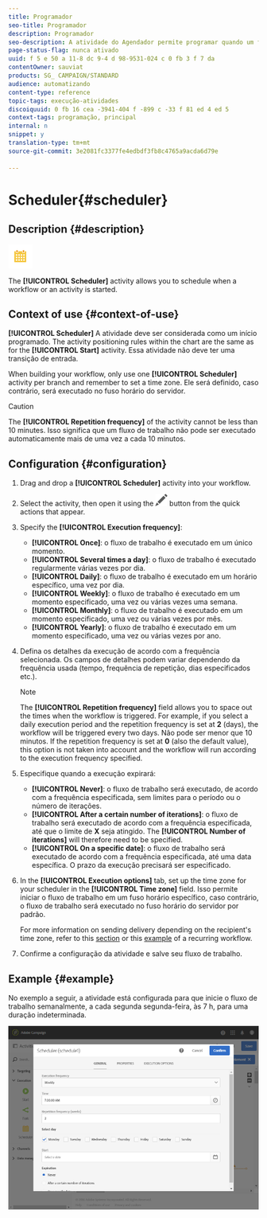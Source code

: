 ```yaml
---
title: Programador
seo-title: Programador
description: Programador
seo-description: A atividade do Agendador permite programar quando um fluxo de trabalho ou uma atividade é iniciada.
page-status-flag: nunca ativado
uuid: f 5 e 50 a 11-8 dc 9-4 d 98-9531-024 c 0 fb 3 f 7 da
contentOwner: sauviat
products: SG_ CAMPAIGN/STANDARD
audience: automatizando
content-type: reference
topic-tags: execução-atividades
discoiquuid: 0 fb 16 cea -3941-404 f -899 c -33 f 81 ed 4 ed 5
context-tags: programação, principal
internal: n
snippet: y
translation-type: tm+mt
source-git-commit: 3e2081fc3377fe4edbdf3fb8c4765a9acda6d79e

---
```



# Scheduler{#scheduler}

## Description {#description}

![](assets/scheduler.png)

The **[!UICONTROL Scheduler]** activity allows you to schedule when a workflow or an activity is started.

## Context of use {#context-of-use}

**[!UICONTROL Scheduler]** A atividade deve ser considerada como um início programado. The activity positioning rules within the chart are the same as for the **[!UICONTROL Start]** activity. Essa atividade não deve ter uma transição de entrada.

When building your workflow, only use one **[!UICONTROL Scheduler]** activity per branch and remember to set a time zone. Ele será definido, caso contrário, será executado no fuso horário do servidor.

>[!CAUTION]
>
>The **[!UICONTROL Repetition frequency]** of the activity cannot be less than 10 minutes. Isso significa que um fluxo de trabalho não pode ser executado automaticamente mais de uma vez a cada 10 minutos.

## Configuration {#configuration}

1. Drag and drop a **[!UICONTROL Scheduler]** activity into your workflow.
1. Select the activity, then open it using the ![](assets/edit_darkgrey-24px.png) button from the quick actions that appear.
1. Specify the **[!UICONTROL Execution frequency]**:

   * **[!UICONTROL Once]**: o fluxo de trabalho é executado em um único momento.
   * **[!UICONTROL Several times a day]**: o fluxo de trabalho é executado regularmente várias vezes por dia.
   * **[!UICONTROL Daily]**: o fluxo de trabalho é executado em um horário específico, uma vez por dia.
   * **[!UICONTROL Weekly]**: o fluxo de trabalho é executado em um momento especificado, uma vez ou várias vezes uma semana.
   * **[!UICONTROL Monthly]**: o fluxo de trabalho é executado em um momento especificado, uma vez ou várias vezes por mês.
   * **[!UICONTROL Yearly]**: o fluxo de trabalho é executado em um momento especificado, uma vez ou várias vezes por ano.

1. Defina os detalhes da execução de acordo com a frequência selecionada. Os campos de detalhes podem variar dependendo da frequência usada (tempo, frequência de repetição, dias especificados etc.).

   >[!NOTE]
   >
   >The **[!UICONTROL Repetition frequency]** field allows you to space out the times when the workflow is triggered. For example, if you select a daily execution period and the repetition frequency is set at **2** (days), the workflow will be triggered every two days. Não pode ser menor que 10 minutos. If the repetition frequency is set at **0** (also the default value), this option is not taken into account and the workflow will run according to the execution frequency specified.

1. Especifique quando a execução expirará:

   * **[!UICONTROL Never]**: o fluxo de trabalho será executado, de acordo com a frequência especificada, sem limites para o período ou o número de iterações.
   * **[!UICONTROL After a certain number of iterations]**: o fluxo de trabalho será executado de acordo com a frequência especificada, até que o limite de **X** seja atingido. The **[!UICONTROL Number of iterations]** will therefore need to be specified.
   * **[!UICONTROL On a specific date]**: o fluxo de trabalho será executado de acordo com a frequência especificada, até uma data específica. O prazo da execução precisará ser especificado.

1. In the **[!UICONTROL Execution options]** tab, set up the time zone for your scheduler in the **[!UICONTROL Time zone]** field. Isso permite iniciar o fluxo de trabalho em um fuso horário específico, caso contrário, o fluxo de trabalho será executado no fuso horário do servidor por padrão.

   For more information on sending delivery depending on the recipient's time zone, refer to this [section](../../sending/using/sending-messages-at-the-recipient-s-time-zone.md) or this [example](../../automating/using/push-notification-delivery.md#sending-a-recurring-push-notification-with-a-workflow) of a recurring workflow.

1. Confirme a configuração da atividade e salve seu fluxo de trabalho.

## Example {#example}

No exemplo a seguir, a atividade está configurada para que inicie o fluxo de trabalho semanalmente, a cada segunda segunda-feira, às 7 h, para uma duração indeterminada.

![](assets/wkf_scheduler_example.png)

